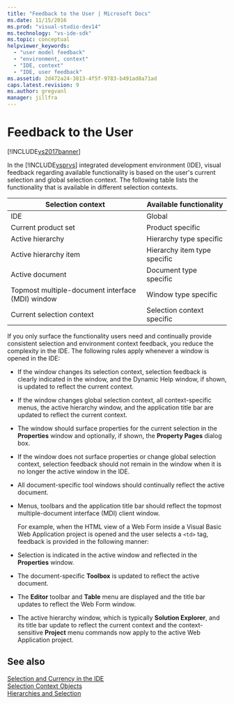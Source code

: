 ```yaml
---
title: "Feedback to the User | Microsoft Docs"
ms.date: 11/15/2016
ms.prod: "visual-studio-dev14"
ms.technology: "vs-ide-sdk"
ms.topic: conceptual
helpviewer_keywords: 
  - "user model feedback"
  - "environment, context"
  - "IDE, context"
  - "IDE, user feedback"
ms.assetid: 2d472a24-3813-4f5f-9783-b491ad8a71ad
caps.latest.revision: 9
ms.author: gregvanl
manager: jillfra
---
```

# Feedback to the User
[!INCLUDE[vs2017banner](../../includes/vs2017banner.md)]

In the [!INCLUDE[vsprvs](../../includes/vsprvs-md.md)] integrated development environment (IDE), visual feedback regarding available functionality is based on the user's current selection and global selection context. The following table lists the functionality that is available in different selection contexts.  
  
|Selection context|Available functionality|  
|-----------------------|-----------------------------|  
|IDE|Global|  
|Current product set|Product specific|  
|Active hierarchy|Hierarchy type specific|  
|Active hierarchy item|Hierarchy item type specific|  
|Active document|Document type specific|  
|Topmost multiple-document interface (MDI) window|Window type specific|  
|Current selection context|Selection context specific|  
  
 If you only surface the functionality users need and continually provide consistent selection and environment context feedback, you reduce the complexity in the IDE. The following rules apply whenever a window is opened in the IDE:  
  
- If the window changes its selection context, selection feedback is clearly indicated in the window, and the Dynamic Help window, if shown, is updated to reflect the current context.  
  
- If the window changes global selection context, all context-specific menus, the active hierarchy window, and the application title bar are updated to reflect the current context.  
  
- The window should surface properties for the current selection in the **Properties** window and optionally, if shown, the **Property Pages** dialog box.  
  
- If the window does not surface properties or change global selection context, selection feedback should not remain in the window when it is no longer the active window in the IDE.  
  
- All document-specific tool windows should continually reflect the active document.  
  
- Menus, toolbars and the application title bar should reflect the topmost multiple-document interface (MDI) client window.  
  
  For example, when the HTML view of a Web Form inside a Visual Basic Web Application project is opened and the user selects a `<td>` tag, feedback is provided in the following manner:  
  
- Selection is indicated in the active window and reflected in the **Properties** window.  
  
- The document-specific **Toolbox** is updated to reflect the active document.  
  
- The **Editor** toolbar and **Table** menu are displayed and the title bar updates to reflect the Web Form window.  
  
- The active hierarchy window, which is typically **Solution Explorer**, and its title bar update to reflect the current context and the context-sensitive **Project** menu commands now apply to the active Web Application project.  
  
## See also  
 [Selection and Currency in the IDE](../../extensibility/internals/selection-and-currency-in-the-ide.md)   
 [Selection Context Objects](../../extensibility/internals/selection-context-objects.md)   
 [Hierarchies and Selection](../../extensibility/internals/hierarchies-and-selection.md)
